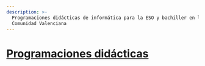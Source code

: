 ```yaml
---
description: >-
  Programaciones didácticas de informática para la ESO y bachiller en la
  Comunidad Valenciana
---
```


# [Programaciones didácticas](SUMMARY.md)


